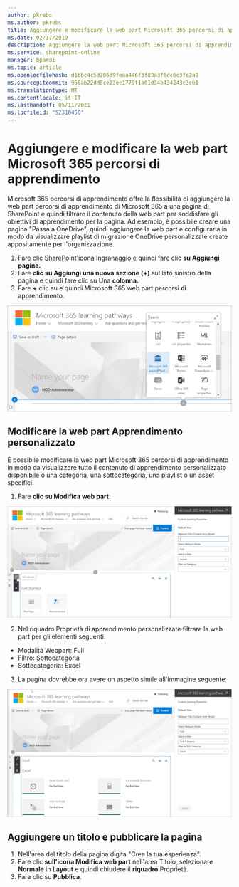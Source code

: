 ```yaml
---
author: pkrebs
ms.author: pkrebs
title: Aggiungere e modificare la web part Microsoft 365 percorsi di apprendimento
ms.date: 02/17/2019
description: Aggiungere la web part Microsoft 365 percorsi di apprendimento a una SharePoint pagina
ms.service: sharepoint-online
manager: bpardi
ms.topic: article
ms.openlocfilehash: d1bbc4c5d206d9feaa446f3f89a3f6dc6c3fe2a0
ms.sourcegitcommit: 956ab22dd8ce23ee1779f1a01d34b434243c3cb1
ms.translationtype: MT
ms.contentlocale: it-IT
ms.lasthandoff: 05/11/2021
ms.locfileid: "52310450"
---
```

# <a name="add-and-edit-the-microsoft-365-learning-pathways-web-part"></a>Aggiungere e modificare la web part Microsoft 365 percorsi di apprendimento

Microsoft 365 percorsi di apprendimento offre la flessibilità di aggiungere la web part percorsi di apprendimento di Microsoft 365 a una pagina di SharePoint e quindi filtrare il contenuto della web part per soddisfare gli obiettivi di apprendimento per la pagina. Ad esempio, è possibile creare una pagina "Passa a OneDrive", quindi aggiungere la web part e configurarla in modo da visualizzare playlist di migrazione OneDrive personalizzate create appositamente per l'organizzazione.

1.  Fare clic SharePoint'icona Ingranaggio e quindi fare clic **su Aggiungi pagina.**
2.  Fare **clic su Aggiungi una nuova sezione (+)** sul lato sinistro della pagina e quindi fare clic su Una **colonna.**
3.  Fare **+** clic su e quindi Microsoft 365 web part percorsi **di** apprendimento. 

![cg-webpartadd.png](media/cg-webpartadd.png)

## <a name="edit-the-custom-learning-web-part"></a>Modificare la web part Apprendimento personalizzato
È possibile modificare la web part Microsoft 365 percorsi di apprendimento in modo da visualizzare tutto il contenuto di apprendimento personalizzato disponibile o una categoria, una sottocategoria, una playlist o un asset specifici. 

1.  Fare **clic su Modifica web part.**

![cg-webpartedit.png](media/cg-webpartedit.png)

2. Nel riquadro Proprietà di apprendimento personalizzate filtrare la web part per gli elementi seguenti. 

- Modalità Webpart: Full
- Filtro: Sottocategoria
- Sottocategoria: Excel

3. La pagina dovrebbe ora avere un aspetto simile all'immagine seguente: 

![cg-webpartfilter.png](media/cg-webpartfilter.png)

## <a name="add-a-title-and-publish-the-page"></a>Aggiungere un titolo e pubblicare la pagina
1. Nell'area del titolo della pagina digita "Crea la tua esperienza".
2. Fare clic **sull'icona Modifica web part** nell'area Titolo, selezionare **Normale** in **Layout** e quindi chiudere il **riquadro** Proprietà.
3. Fare clic su **Pubblica**.
